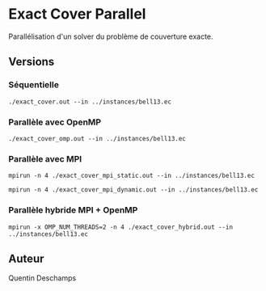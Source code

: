 # Exact Cover Parallel

Parallélisation d'un solver du problème de couverture exacte.

## Versions

### Séquentielle

```
./exact_cover.out --in ../instances/bell13.ec
```

### Parallèle avec OpenMP

```
./exact_cover_omp.out --in ../instances/bell13.ec
```

### Parallèle avec MPI

```
mpirun -n 4 ./exact_cover_mpi_static.out --in ../instances/bell13.ec
```
```
mpirun -n 4 ./exact_cover_mpi_dynamic.out --in ../instances/bell13.ec
```

### Parallèle hybride MPI + OpenMP

```
mpirun -x OMP_NUM_THREADS=2 -n 4 ./exact_cover_hybrid.out --in ../instances/bell13.ec
```

## Auteur

Quentin Deschamps
